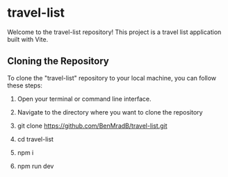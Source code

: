# travel-list

Welcome to the travel-list repository! This project is a travel list application built with Vite.

## Cloning the Repository

To clone the "travel-list" repository to your local machine, you can follow these steps:

1. Open your terminal or command line interface.

2. Navigate to the directory where you want to clone the repository
3. git clone https://github.com/BenMradB/travel-list.git
4. cd travel-list
5. npm i
6. npm run dev
